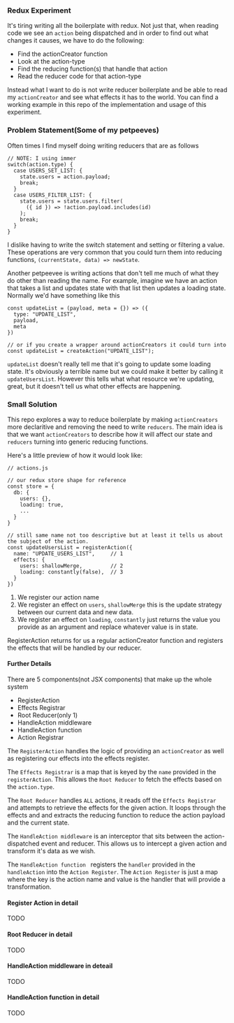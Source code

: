 ### Redux Experiment
It's tiring writing all the boilerplate with redux. Not just that, when reading code we see an `action` being dispatched and in order to find out what changes it causes, we have to do the following:

- Find the actionCreator function
- Look at the action-type
- Find the reducing function(s) that handle that action
- Read the reducer code for that action-type

Instead what I want to do is not write reducer boilerplate and be able to read my `actionCreator` and see what effects it has to the world.
You can find a working example in this repo of the implementation and usage of this experiment.

### Problem Statement(Some of my petpeeves)
Often times I find myself doing writing reducers that are as follows

```
// NOTE: I using immer
switch(action.type) {
  case USERS_SET_LIST: {
    state.users = action.payload;
    break;
  }
  case USERS_FILTER_LIST: {
    state.users = state.users.filter(
	  ({ id }) => !action.payload.includes(id)
    );
	break;
  }
}
```

I dislike having to write the switch statement and setting or filtering a value.  These operations are very common that you could turn them into reducing functions, `(currentState, data) => newState`.

Another petpeevee is writing actions that don't tell me much of what they do other than reading the name. For example, imagine we have an action that takes a list and updates state with that list then updates a loading state. Normally we'd have something like this

```
const updateList = (payload, meta = {}) => ({
  type: "UPDATE_LIST",
  payload,
  meta
})

// or if you create a wrapper around actionCreators it could turn into
const updateList = createAction("UPDATE_LIST");
```

`updateList` doesn't really tell me that it's going to update some loading state. It's obviously a terrible name but we could make it better by calling it `updateUsersList`. However this tells what what resource we're updating, great, but it doesn't tell us what other effects are happening.

### Small Solution
This repo explores a way to reduce boilerplate by making `actionCreators` more declaritive and removing the need to write `reducers`.
The main idea is that we want `actionCreators` to describe how it will affect our state and `reducers` turning into generic reducing functions.

Here's a little preview of how it would look like:

```
// actions.js

// our redux store shape for reference
const store = {
  db: {
	users: {},
	loading: true,
	...
  }
}

// still same name not too descriptive but at least it tells us about the subject of the action.
const updateUsersList = registerAction({
  name: "UPDATE_USERS_LIST",     // 1
  effects: {
    users: shallowMerge,         // 2
	loading: constantly(false),  // 3
  }
})
```

1. We register our action name
2. We register an effect on `users`, `shallowMerge` this is the update strategy between our current data and new data.
3. We register an effect on `loading`, `constantly` just returns the value you provide as an argument and replace whatever value is in state.

RegisterAction returns for us a regular actionCreator function and registers the effects that will be handled by our reducer.

#### Further Details
There are 5 components(not JSX components) that make up the whole system

- RegisterAction
- Effects Registrar
- Root Reducer(only 1)
- HandleAction middleware
- HandleAction function
- Action Registrar

The `RegisterAction` handles the logic of providing an `actionCreator` as well as registering our effects into the effects register.

The `Effects Registrar` is a map that is keyed by the `name` provided in the `registerAction`. This allows the `Root Reducer` to fetch the effects based on the `action.type`. 

The `Root Reducer` handles `ALL` actions, it reads off the `Effects Registrar` and attempts to retrieve the effects for the given action. It loops through the effects and and extracts the reducing function to reduce the action payload and the current state.

The `HandleAction middleware` is an interceptor that sits between the action-dispatched event and reducer. This allows us to intercept a given action and transform it's data as we wish. 

The `HandleAction function ` registers the `handler` provided in the `handleAction` into the `Action Register`. The `Action Register` is just a map where the key is the action name and value is the handler that will provide a transformation.

#### Register Action in detail
TODO

#### Root Reducer in detail
TODO

#### HandleAction middleware in deteail
TODO

#### HandleAction function in detail
TODO
